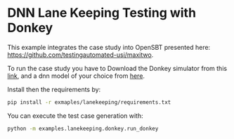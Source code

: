 # DNN Lane Keeping Testing with Donkey

This example integrates the case study into OpenSBT presented here: https://github.com/testingautomated-usi/maxitwo.

To run the case study you have to Download the Donkey simulator from this [link](https://drive.switch.ch/index.php/s/fMkAVQSCO5plOBZ?path=%2Fsimulators), and a dnn model of your choice from [here](https://drive.switch.ch/index.php/s/fMkAVQSCO5plOBZ?path=%2Flogs%2Fmodels).

Install then the requirements by:

```bash
pip install -r exmaples/lanekeeping/requirements.txt
```

You can execute the test case generation with:

```bash
python -m examples.lanekeeping.donkey.run_donkey
```